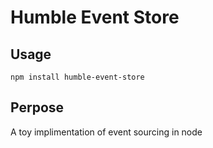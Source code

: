 # Humble Event Store

## Usage

```
npm install humble-event-store
```

## Perpose
A toy implimentation of event sourcing in node

